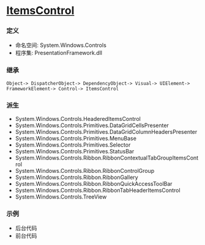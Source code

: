 # [ItemsControl](https://docs.microsoft.com/zh-cn/dotnet/api/system.windows.controls.itemscontrol?view=windowsdesktop-6.0)
### 定义
+ 命名空间: System.Windows.Controls
+ 程序集: PresentationFramework.dll
### 继承
    Object-> DispatcherObject-> DependencyObject-> Visual-> UIElement-> FrameworkElement-> Control-> ItemsControl
### 派生
+ System.Windows.Controls.HeaderedItemsControl
+ System.Windows.Controls.Primitives.DataGridCellsPresenter
+ System.Windows.Controls.Primitives.DataGridColumnHeadersPresenter
+ System.Windows.Controls.Primitives.MenuBase
+ System.Windows.Controls.Primitives.Selector
+ System.Windows.Controls.Primitives.StatusBar
+ System.Windows.Controls.Ribbon.RibbonContextualTabGroupItemsControl
+ System.Windows.Controls.Ribbon.RibbonControlGroup
+ System.Windows.Controls.Ribbon.RibbonGallery
+ System.Windows.Controls.Ribbon.RibbonQuickAccessToolBar
+ System.Windows.Controls.Ribbon.RibbonTabHeaderItemsControl
+ System.Windows.Controls.TreeView 
### 示例
+ 后台代码
+ 前台代码

